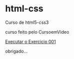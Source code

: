# html-css
 Curso de html5-css3

curso feito pelo CursoemVideo

<a href="https://fidelis09.github.io/html-css/Exercicios/ex001/index.html">Executar o Exercicio 001</a>


obrigado...
